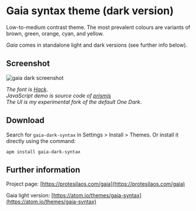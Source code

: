 # Gaia syntax theme (dark version)

Low-to-medium contrast theme. The most prevalent colours are variants of brown, green, orange, cyan, and yellow.

*Gaia* comes in standalone light and dark versions (see further info below).

## Screenshot

![gaia dark screenshot](https://raw.githubusercontent.com/protesilaos/prot16/master/gaia/img/gaia_dark_sample.png)

*The font is [Hack](https://github.com/chrissimpkins/Hack)*.  
*JavaScript demo is source code of [prismjs](http://prismjs.com/)*  
*The UI is my experimental fork of the default One Dark*.

## Download

Search for `gaia-dark-syntax` in Settings > Install > Themes. Or install it directly using the command:

```shell
apm install gaia-dark-syntax
```

## Further information

Project page: [https://protesilaos.com/gaia](https://protesilaos.com/gaia)

Gaia light version: [https://atom.io/themes/gaia-syntax](https://atom.io/themes/gaia-syntax)
